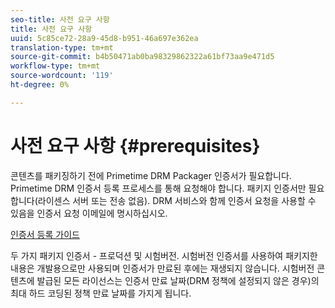```yaml
---
seo-title: 사전 요구 사항
title: 사전 요구 사항
uuid: 5c85ce72-28a9-45d8-b951-46a697e362ea
translation-type: tm+mt
source-git-commit: b4b50471ab0ba98329862322a61bf73aa9e471d5
workflow-type: tm+mt
source-wordcount: '119'
ht-degree: 0%

---
```



# 사전 요구 사항 {#prerequisites}

콘텐츠를 패키징하기 전에 Primetime DRM Packager 인증서가 필요합니다. Primetime DRM 인증서 등록 프로세스를 통해 요청해야 합니다. 패키지 인증서만 필요합니다(라이센스 서버 또는 전송 없음). DRM 서비스와 함께 인증서 요청을 사용할 수 있음을 인증서 요청 이메일에 명시하십시오.

[인증서 등록 가이드](../../digital-rights-management/certificate-enrollment-guide/about-certs.md)

두 가지 패키지 인증서 - 프로덕션 및 시험버전. 시험버전 인증서를 사용하여 패키지한 내용은 개발용으로만 사용되며 인증서가 만료된 후에는 재생되지 않습니다. 시험버전 콘텐츠에 발급된 모든 라이선스는 인증서 만료 날짜(DRM 정책에 설정되지 않은 경우)의 최대 하드 코딩된 정책 만료 날짜를 가지게 됩니다.
